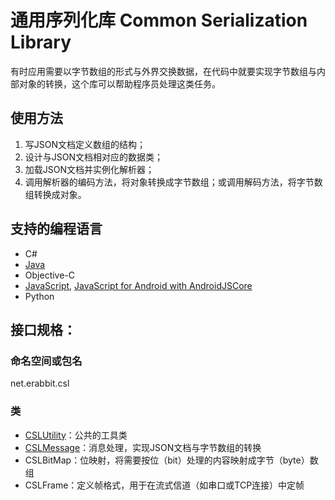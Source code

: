 # 通用序列化库 Common Serialization Library

有时应用需要以字节数组的形式与外界交换数据，在代码中就要实现字节数组与内部对象的转换，这个库可以帮助程序员处理这类任务。

## 使用方法
1. 写JSON文档定义数组的结构；
1. 设计与JSON文档相对应的数据类；
1. 加载JSON文档并实例化解析器；
1. 调用解析器的编码方法，将对象转换成字节数组；或调用解码方法，将字节数组转换成对象。

## 支持的编程语言
* C#
* [Java](https://github.com/rabbitom/csl-java)
* Objective-C
* [JavaScript](https://github.com/rabbitom/csl-js), [JavaScript for Android with AndroidJSCore](https://github.com/rabbitom/csl-js-android)
* Python

## 接口规格：

### 命名空间或包名
net.erabbit.csl

### 类
* [CSLUtility](utility.md)：公共的工具类
* [CSLMessage](message.md)：消息处理，实现JSON文档与字节数组的转换
* CSLBitMap：位映射，将需要按位（bit）处理的内容映射成字节（byte）数组
* CSLFrame：定义帧格式，用于在流式信道（如串口或TCP连接）中定帧
